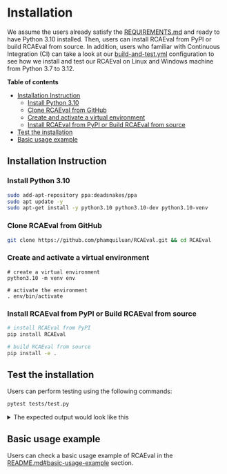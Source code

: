 # Installation

We assume the users already satisfy the [REQUIREMENTS.md](REQUIREMENTS.md) and ready to have Python 3.10 installed. Then, users can install RCAEval from PyPI or build RCAEval from source. In addition, users who familiar with Continuous Integration (CI) can take a look at our [build-and-test.yml](.github/workflows/build-and-test.yml) configuration to see how we install and test our RCAEval on Linux and Windows machine from Python 3.7 to 3.12.

**Table of contents**

  * [Installation Instruction](#installation-instruction)
    + [Install Python 3.10](#install-python-310)
    + [Clone RCAEval from GitHub](#clone-rcaeval-from-github)
    + [Create and activate a virtual environment](#create-and-activate-a-virtual-environment)
    + [Install RCAEval from PyPI or Build RCAEval from source](#install-rcaeval-from-pypi-or-build-rcaeval-from-source)
  * [Test the installation](#test-the-installation)
  * [Basic usage example](#basic-usage-example)
## Installation Instruction

### Install Python 3.10

```bash
sudo add-apt-repository ppa:deadsnakes/ppa
sudo apt update -y
sudo apt-get install -y python3.10 python3.10-dev python3.10-venv
```

### Clone RCAEval from GitHub


```bash
git clone https://github.com/phamquiluan/RCAEval.git && cd RCAEval
```


### Create and activate a virtual environment

```
# create a virtual environment
python3.10 -m venv env

# activate the environment
. env/bin/activate
```

### Install RCAEval from PyPI or Build RCAEval from source

```bash
# install RCAEval from PyPI
pip install RCAEval

# build RCAEval from source
pip install -e .
```

## Test the installation

Users can perform testing using the following commands:

```bash
pytest tests/test.py
```

<details>
<summary>The expected output would look like this</summary>

```bash

(ins)(env) luan@machine:~/ws/RCAEval$ pytest tests/test.py 
============================================ test session starts =============================================
platform linux -- Python 3.10.13, pytest-7.4.0, pluggy-1.3.0
rootdir: /home/luan/ws/RCAEval
collected 4 items                                                                                            

tests/test.py ....                                                                                     [100%]

======================================= 4 passed in 501.44s (0:08:21) ========================================
(ins)(env) luan@machine:~/ws/RCAEval$ 

```
</details>

## Basic usage example

Users can check a basic usage example of RCAEval in the [README.md#basic-usage-example](README.md#how-to-use) section.

